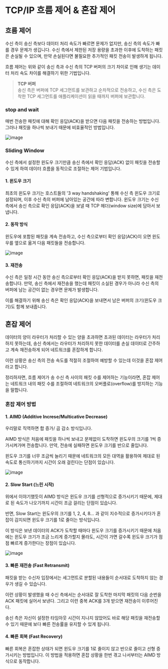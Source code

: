 # TCP/IP 흐름 제어 & 혼잡 제어

## 흐름 제어
수신 측이 송신 측보다 데이터 처리 속도가 빠르면 문제가 없지만, 송신 측의 속도가 빠를 경우 문제가 생깁니다. 수신 측에서 제한된 저장 용량을 초과한 이후에 도착하는 패킷은 손실될 수 있으며, 만약 손실된다면 불필요한 추가적인 패킷 전송이 발생하게 됩니다.

흐름 제어는 위와 같이 송신 측과 수신 측의 TCP 버퍼의 크기 차이로 인해 생기는 데이터 처리 속도 차이를 해결하기 위한 기법입니다.


>**TCP 버퍼**  
>송신 측은 버퍼에 TCP 세그먼트를 보관하고 순차적으로 전송하고, 수신 측은 도착한 TCP 세그먼트를 애플리케이션이 읽을 때까지 버퍼에 보관합니다.

### stop and wait
매번 전송한 패킷에 대해 확인 응답(ACK)을 받으면 다음 패킷을 전송하는 방법입니다. 그러나 패킷을 하나씩 보내기 때문에 비효율적인 방법입니다.

![image](https://user-images.githubusercontent.com/55661631/142199724-c7603cf1-b2ee-496e-8f54-f7c2755f4f8a.png)

### Sliding Window
수신 측에서 설정한 윈도우 크기만큼 송신 측에서 확인 응답(ACK) 없이 패킷을 전송할 수 있게 하여 데이터 흐름을 동적으로 조절하는 제어 기법입니다.

#### 1. 윈도우 크기  
최초의 윈도우 크기는 호스트들의 '3 way handshaking' 통해 수신 측 윈도우 크기로 설정되며, 이후 수신 측의 버퍼에 남아있는 공간에 따라 변합니다. 윈도우 크기는 수신 측에서 송신 측으로 확인 응답(ACK)을 보낼 때 TCP 헤더(window size)에 담아서 보냅니다.

#### 2. 동작 방식  
윈도우에 포함된 패킷을 계속 전송하고, 수신 측으로부터 확인 응답(ACK)이 오면 윈도우를 옆으로 옮겨 다음 패킷들을 전송합니다.

![image](https://user-images.githubusercontent.com/55661631/142199861-6f8ce7a4-6414-45f9-b80d-529f618a52b1.png)


#### 3. 재전송
수신 측은 일정 시간 동안 송신 측으로부터 확인 응답(ACK)을 받지 못하면, 패킷을 재전송합니다. 만약, 송신 측에서 재전송을 했는데 패킷이 소실된 경우가 아니라 수신 측의 버퍼에 남는 공간이 없는 경우면 문제가 발생합니다. 

이를 해결하기 위해 송신 측은 확인 응답(ACK)을 보내면서 남은 버퍼의 크기(윈도우 크기)도 함께 보내줍니다.

## 혼잡 제어
데이터의 양이 라우터가 처리할 수 있는 양을 초과하면 초과된 데이터는 라우터가 처리하지 못하는데, 송신 측에서는 라우터가 처리하지 못한 데이터를 손실 데이터로 간주하고 계속 재전송하게 되어 네트워크를 혼잡하게 합니다.

이런 상황은 송신 측의 전송 속도를 적절히 조절하여 예방할 수 있는데 이것을 혼잡 제어라고 합니다.

정리하자면,  흐름 제어가 송 수신 측 사이의 패킷 수를 제어하는 기능이라면,  혼잡 제어는 네트워크 내의 패킷 수를 조절하여 네트워크의 오버플로(overflow)를 방지하는 기능을 말합니다.

### 혼잡 제어 방법

#### 1. AIMD (Additive Increse/Multicative Decrease)
우리말로 직역하면 합 증가/ 곱 감소 방식입니다.

AIMD 방식은 처음에 패킷을 하나씩 보내고 문제없이 도착하면 윈도우의 크기를 1씩 증가시켜가며 전송합니다. 만약, 전송에 실패하면 윈도우 크기를 반으로 줄입니다.

윈도우 크기를 너무 조금씩 늘리기 때문에 네트워크의 모든 대역을 활용하여 제대로 된 속도로 통신하기까지 시간이 오래 걸린다는 단점이 있습니다.

![image](https://user-images.githubusercontent.com/55661631/142199977-5a17e247-3491-4998-91aa-ebbf9a2e5825.png)

#### 2. Slow Start (느린 시작)
위에서 이야기했듯이 AIMD 방식은 윈도우 크기를 선형적으로 증가시키기 때문에, 제대로 된 속도가 나오기까지 시간이 조금 걸리는 단점이 있습니다.

반면, Slow Start는 윈도우의 크기를 1, 2, 4, 8... 과 같이 지수적으로 증가시키다가 혼잡이 감지되면 윈도우 크기를 1로 줄이는 방식입니다.

이 방식은 보낸 데이터의 ACK가 도착할 때마다 윈도우 크기를 증가시키기 때문에 처음에는 윈도우 크기가 조금 느리게 증가할지 몰라도, 시간이 가면 갈수록 윈도우 크기가 점점 빠르게 증가한다는 장점이 있습니다.

![image](https://user-images.githubusercontent.com/55661631/142200065-33e80a12-196e-4ece-9f37-79ae4f6165ce.png)


#### 3. 빠른 재전송 (Fast Retransmit)
패킷을 받는 수신자 입장에서는 세그먼트로 분할된 내용들이 순서대로 도착하지 않는 경우가 생길 수 있습니다.

이런 상황이 발생했을 때 수신 측에서는 순서대로 잘 도착한 마지막 패킷의 다음 순번을 ACK 패킷에 실어서 보낸다. 그리고 이런 중복 ACK를 3개 받으면 재전송이 이루어진다.

송신 측은 자신이 설정한 타임아웃 시간이 지나지 않았어도 바로 해당 패킷을 재전송할 수 있기 때문에 보다 빠른 전송률을 유지할 수 있게 됩니다.

#### 4. 빠른 회복 (Fast Recovery)
빠른 회복은 혼잡한 상태가 되면 윈도우 크기를 1로 줄이지 않고 반으로 줄이고 선형 증가시키는 방법입니다. 이 방법을 적용하면 혼잡 상황을 한번 겪고 나서부터는 AIMD 방식으로 동작합니다.
